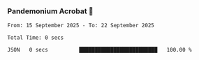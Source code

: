 ### Pandemonium Acrobat 🤸

<!--START_SECTION:waka-->

```all_time
From: 15 September 2025 - To: 22 September 2025

Total Time: 0 secs

JSON   0 secs          █████████████████████████   100.00 %
```

<!--END_SECTION:waka-->
